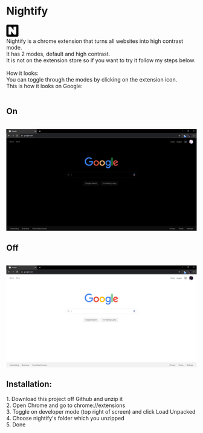 # Nightify
<img src="images/32.png"> <br>Nightify is a chrome extension that turns all websites into high contrast mode.
<br>It has 2 modes, default and high contrast.<br>It is not on the extension store so if you want to try it follow my steps below.
<br>
<br>
How it looks:
<br>
You can toggle through the modes by clicking on the extension icon.<br>
This is how it looks on Google:<br><br>
<h2>On</h2><br><img src="images/googleon.PNG"><h2>Off</h2><br><img src="images/googleoff.PNG">
<br>
<h2>Installation:</h2>
1. Download this project off Github and unzip it<br>
2. Open Chrome and go to chrome://extensions<br>
3. Toggle on developer mode (top right of screen) and click Load Unpacked<br>
4. Choose nightify's folder which you unzipped<br>
5. Done<br>


